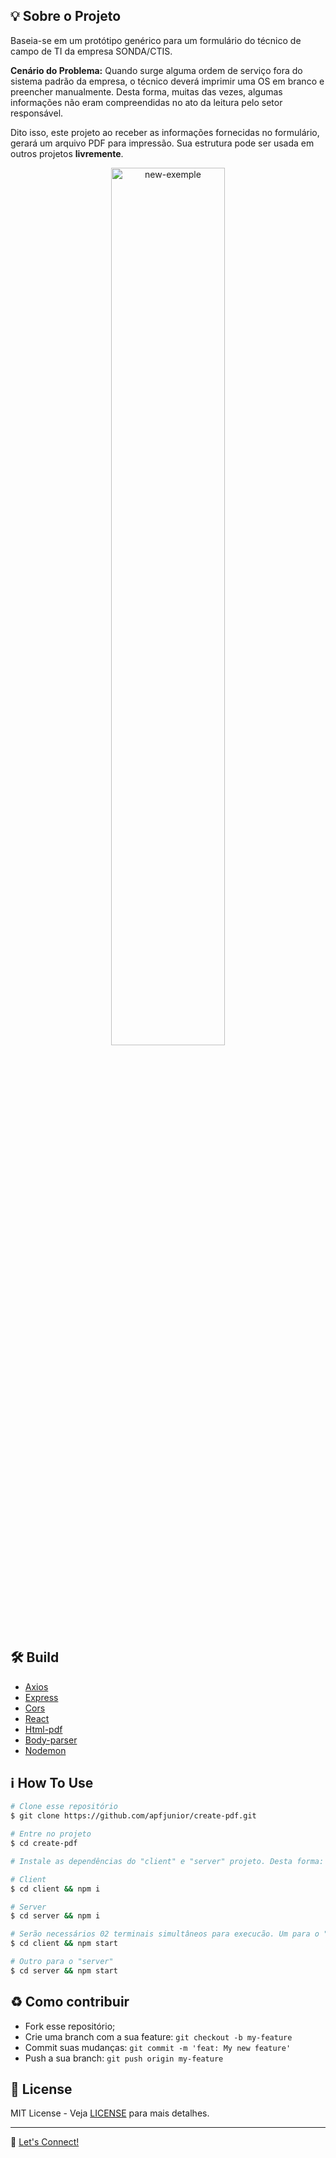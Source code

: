 ## :bulb: Sobre o Projeto
Baseia-se em um protótipo genérico para um formulário do técnico de campo de TI da empresa SONDA/CTIS. 

**Cenário do Problema:**  Quando surge alguma ordem de serviço fora do sistema padrão da empresa, o técnico deverá imprimir uma OS em branco e preencher manualmente. Desta forma, muitas das vezes, algumas informações não eram compreendidas no ato da leitura pelo setor responsável.

Dito isso, este projeto ao receber as informações fornecidas no formulário, gerará um arquivo PDF para impressão. Sua estrutura pode ser usada em outros projetos **livremente**.

<p align="center">
  <img alt="new-exemple" src="client/src/assets/new-exemple.gif" width="60%">
</p>


## :hammer_and_wrench: Build
- [Axios](https://github.com/axios/axios)
- [Express](https://expressjs.com/)
- [Cors](https://github.com/expressjs/cors)
- [React](https://reactjs.org/)
- [Html-pdf](https://www.npmjs.com/package/html-pdf)
- [Body-parser](https://www.npmjs.com/package/body-parser)
- [Nodemon](https://www.npmjs.com/package/nodemon)

## :information_source: How To Use
```bash
# Clone esse repositório
$ git clone https://github.com/apfjunior/create-pdf.git

# Entre no projeto
$ cd create-pdf

# Instale as dependências do "client" e "server" projeto. Desta forma:

# Client
$ cd client && npm i

# Server
$ cd server && npm i

# Serão necessários 02 terminais simultâneos para execucão. Um para o "client" 
$ cd client && npm start

# Outro para o "server"
$ cd server && npm start
```

## :recycle: Como contribuir

- Fork esse repositório;
- Crie uma branch com a sua feature: `git checkout -b my-feature`
- Commit suas mudanças: `git commit -m 'feat: My new feature'`
- Push a sua branch: `git push origin my-feature`

## :memo:  License

MIT License - Veja [LICENSE](https://opensource.org/licenses/MIT) para mais detalhes.

-----
:wave: [Let's Connect!](https://www.linkedin.com/in/antoninopraxedes/)


